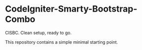 CodeIgniter-Smarty-Bootstrap-Combo
==================================

CISBC. Clean setup, ready to go.

This repository contains a simple minimal starting point.
